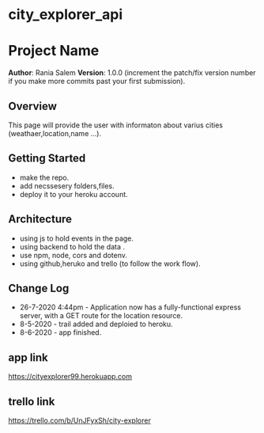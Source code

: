 # city_explorer_api
# Project Name

**Author**: Rania Salem
**Version**: 1.0.0 (increment the patch/fix version number if you make more commits past your first submission).

## Overview
This page will provide the user with informaton about varius cities (weathaer,location,name ...).

## Getting Started
- make the repo.
- add necssesery folders,files.
- deploy it to your heroku account.


## Architecture
- using js to hold events in the page.
- using backend to hold the data .
- use npm, node, cors and dotenv.
- using github,heruko and trello (to follow the work flow).

## Change Log
- 26-7-2020 4:44pm - Application now has a fully-functional express server, with a GET route for the location resource. 
- 8-5-2020 - trail added and deploied to heroku.
- 8-6-2020 - app finished.


## app link 
https://cityexplorer99.herokuapp.com

## trello link
https://trello.com/b/UnJFyxSh/city-explorer
